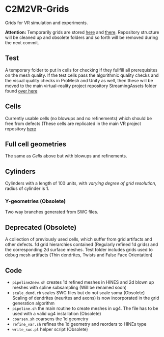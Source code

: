 # C2M2VR-Grids 
Grids for VR simulation and experiments.

<strong>Attention:</strong> Temporarily grids are stored [here](https://temple.app.box.com/folder/116445648846) and [there](https://temple.app.box.com/folder/116203752704). Repository structure will be cleaned up and obsolete folders and so forth will be removed during the next commit.

## Test
A temporary folder to put in cells for checking if they fullfill all prerequisites on the mesh quality. If the test cells pass the algorithmic quality checks and the visual quality checks in ProMesh and Unity as well, then these will be moved to the main virtual-reality project repository StreamingAssets folder found [over here](https://github.com/c2m2/virtual-reality/tree/development/Assets/StreamingAssets/NeuronalDynamics)

## Cells
Currently usable cells (no blowups and no refinements) which should be free from defects (These cells are replicated in the main VR project repository [here](https://github.com/c2m2/virtual-reality/tree/development/Assets/StreamingAssets/NeuronalDynamics)

## Full cell geometries
The same as *Cells* above but with blowups and refinements.

## Cylinders 
Cylinders with a length of 100 units, with *varying degree of grid resolution*, radius of cylinder is 1.

### Y-geometries (Obsolete)
Two way branches generated from SWC files.

## Deprecated (Obsolete)
A collection of previously used cells, which suffer from grid artifacts and other defects. 1d grid hierarchies
contained (Regularly refined 1d grids) and the corresponding 2d surface meshes. Test folder includes grids
used to debug mesh artifacts (Thin dendrites, Twists and False Face Orientation)

## Code
- `pipeline2new.sh` creates 1d refined meshes in HINES and 2d blown up meshes with spline subsampling (Will be renamed soon)
- `scale_dend.rb` scales SWC files but do not scale soma (Obsolete)
Scaling of dendrites (neurites and axons) is now incorporated in the grid generation algorithm
- `pipeline.sh` the main routine to create meshes in ug4. The file has to be used with a valid ug4 installation (Obsolete)
- `coarsen.sh` coarsens the 1d geometry
- `refine_var.sh` refines the 1d geometry and reorders to HINEs type
- `write_swc.pl` helper script (Obsolete)
